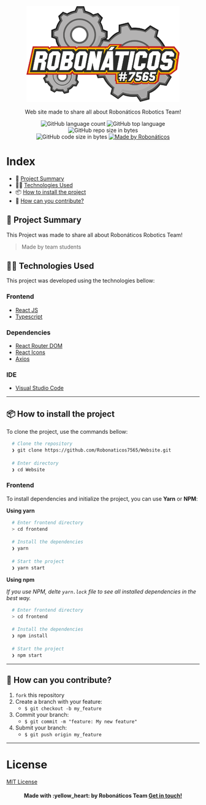 <p align="center">
  <img src=".github/Logo.png" width="400px" />
  
  <p align="center">
  Web site made to share all about Robonáticos Robotics Team!
  </p>

</p>

<p align="center">
  <img alt="GitHub language count" src="https://img.shields.io/github/languages/count/Robonaticos7565/Website">

  <img alt="GitHub top language" src="https://img.shields.io/github/languages/top/Robonaticos7565/Website?logo=typescript">

  <img alt="GitHub repo size in bytes" src="https://img.shields.io/github/repo-size/Robonaticos7565/Website?color=blue">

  <br>

  <img alt="GitHub code size in bytes" src="https://img.shields.io/github/last-commit/Robonaticos7565/Website">

  <a href="https://www.linkedin.com/company/robonaticos/">
    <img alt="Made by Robonáticos" src="https://img.shields.io/badge/made%20by-Robonáticos-%2304D361">
  </a>
</p>

 
# Index

- :rocket: [Project Summary](#rocket-project-summary)
- 👨‍💻️ [Technologies Used](#%EF%B8%8F-technologies-used)
- 📦️ [How to install the project](#%EF%B8%8F-how-to-install-the-project)
- 🤔️ [How can you contribute?](#%EF%B8%8F-how-can-you-contribute)
 
## :rocket: Project Summary

This Project was made to share all about Robonáticos Robotics Team!

> Made by team students  
 
## 👨‍💻️ Technologies Used

This project was developed using the technologies bellow:
  
### Frontend

  - [React JS](https://reactjs.org/)
  - [Typescript](https://www.typescriptlang.org/)
  
### Dependencies

  - [React Router DOM](https://reacttraining.com/react-router/)
  - [React Icons](https://react-icons.github.io/react-icons/)
  - [Axios](https://github.com/axios/axios)

### IDE

  - [Visual Studio Code](https://code.visualstudio.com/)

---
 
## 📦️ How to install the project

To clone the project, use the commands bellow:

```bash
  # Clone the repository
  ❯ git clone https://github.com/Robonaticos7565/Website.git

  # Enter directory
  ❯ cd Website
```

### Frontend

To install dependencies and initialize the project, you can use **Yarn** or **NPM**:

**Using yarn**

```bash
  # Enter frontend directory
  > cd frontend

  # Install the dependencies
  ❯ yarn

  # Start the project
  ❯ yarn start
```

**Using npm**

*If you use NPM, delte `yarn.lock` file to see all installed dependencies in the best way.*

```bash
  # Enter frontend directory
  > cd frontend
  
  # Install the dependencies
  ❯ npm install

  # Start the project
  ❯ npm start
```
---
 
## 🤔️ How can you contribute?

1. `fork` this repository
2. Create a branch with your feature:
   - `$ git checkout -b my_feature`
3. Commit your branch:
   - `$ git commit -m "feature: My new feature"`
4. Submit your branch:
   - `$ git push origin my_feature`

---

# License
[MIT License](/LICENSE)

<h4 align="center">
  Made with :yellow_heart: by Robonáticos Team <a href="mailto:robonaticos7565@gmail.com">Get in touch!</a>
</h4>
